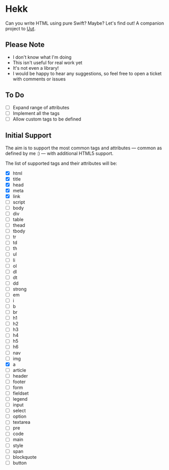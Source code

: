 # Hekk

Can you write HTML using pure Swift? Maybe? Let's find out! A companion project to [Uut](https://github.com/lukesutton/uut).

## Please Note

* I don't know what I'm doing
* This isn't useful for real work yet
* It's not even a library!
* I would be happy to hear any suggestions, so feel free to open a ticket with comments or issues

## To Do

* [ ] Expand range of attributes
* [ ] Implement all the tags
* [ ] Allow custom tags to be defined

## Initial Support

The aim is to support the most common tags and attributes — common as defined by me :) — with additional HTML5 support.

The list of supported tags and their attributes will be:

* [x] html
* [x] title
* [x] head
* [x] meta
* [x] link
* [ ] script
* [ ] body
* [ ] div
* [ ] table
* [ ] thead
* [ ] tbody
* [ ] tr
* [ ] td
* [ ] th
* [ ] ul
* [ ] li
* [ ] ol
* [ ] dl
* [ ] dt
* [ ] dd
* [ ] strong
* [ ] em
* [ ] i
* [ ] b
* [ ] br
* [ ] h1
* [ ] h2
* [ ] h3
* [ ] h4
* [ ] h5
* [ ] h6
* [ ] nav
* [ ] img
* [x] a
* [ ] article
* [ ] header
* [ ] footer
* [ ] form
* [ ] fieldset
* [ ] legend
* [ ] input
* [ ] select
* [ ] option
* [ ] textarea
* [ ] pre
* [ ] code
* [ ] main
* [ ] style
* [ ] span
* [ ] blockquote
* [ ] button
